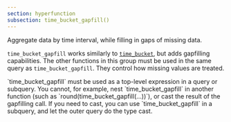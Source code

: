 ```yaml
---
section: hyperfunction
subsection: time_bucket_gapfill()
---
```


Aggregate data by time interval, while filling in gaps of missing data.

`time_bucket_gapfill` works similarly to [`time_bucket`][time_bucket], but adds
gapfilling capabilities. The other functions in this group must be used in the
same query as `time_bucket_gapfill`. They control how missing values are treated.

<Highlight type="important">
`time_bucket_gapfill` must be used as a top-level expression in a query or
subquery. You cannot, for example, nest `time_bucket_gapfill` in another
function (such as `round(time_bucket_gapfill(...))`), or cast the result of the
gapfilling call. If you need to cast, you can use `time_bucket_gapfill` in a
subquery, and let the outer query do the type cast.
</Highlight>

[time_bucket]: /api/latest/hyperfunctions/time_bucket/
